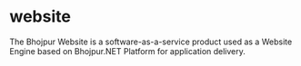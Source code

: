 # website
The Bhojpur Website is a software-as-a-service product used as a Website Engine based on Bhojpur.NET Platform for application delivery.
